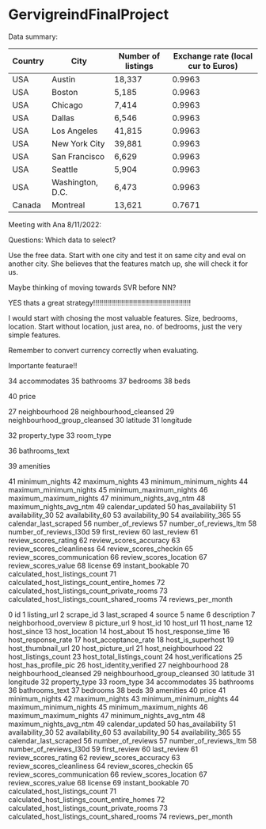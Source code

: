 # GervigreindFinalProject

Data summary:

| Country | City | Number of listings | Exchange rate (local cur to Euros)
| -------- | -------- | -------- | -------- |
| USA | Austin | 18,337 |  0.9963 |
| USA | Boston | 5,185 |  0.9963 |
| USA | Chicago | 7,414 |  0.9963 |
| USA | Dallas | 6,546 |  0.9963 |
| USA | Los Angeles | 41,815 |  0.9963 |
| USA | New York City | 39,881 |  0.9963 |
| USA | San Francisco | 6,629  |  0.9963 |
| USA | Seattle | 5,904 |  0.9963 |
| USA | Washington, D.C. | 6,473 |  0.9963 |
| Canada | Montreal | 13,621 |  0.7671 |

Meeting with Ana 8/11/2022:

Questions: Which data to select?

Use the free data. Start with one city and test it on same city and eval on another city. She believes that the features match up, she will check it for us.

Maybe thinking of moving towards SVR before NN?

YES thats a great strategy!!!!!!!!!!!!!!!!!!!!!!!!!!!!!!!!!!!!!!!!!!!!!!!!!

I would start with chosing the most valuable features. Size, bedrooms, location. Start without location, just area, no. of bedrooms, just the very simple features. 

Remember to convert currency correctly when evaluating.


Importante featurae!!


34 accommodates
35 bathrooms
37 bedrooms
38 beds


40 price


27 neighbourhood
28 neighbourhood_cleansed
29 neighbourhood_group_cleansed
30 latitude
31 longitude



32 property_type
33 room_type

36 bathrooms_text

39 amenities

41 minimum_nights
42 maximum_nights
43 minimum_minimum_nights
44 maximum_minimum_nights
45 minimum_maximum_nights
46 maximum_maximum_nights
47 minimum_nights_avg_ntm
48 maximum_nights_avg_ntm
49 calendar_updated
50 has_availability
51 availability_30
52 availability_60
53 availability_90
54 availability_365
55 calendar_last_scraped
56 number_of_reviews
57 number_of_reviews_ltm
58 number_of_reviews_l30d
59 first_review
60 last_review
61 review_scores_rating
62 review_scores_accuracy
63 review_scores_cleanliness
64 review_scores_checkin
65 review_scores_communication
66 review_scores_location
67 review_scores_value
68 license
69 instant_bookable
70 calculated_host_listings_count
71 calculated_host_listings_count_entire_homes
72 calculated_host_listings_count_private_rooms
73 calculated_host_listings_count_shared_rooms
74 reviews_per_month

0 id
1 listing_url
2 scrape_id
3 last_scraped
4 source
5 name
6 description
7 neighborhood_overview
8 picture_url
9 host_id
10 host_url
11 host_name
12 host_since
13 host_location
14 host_about
15 host_response_time
16 host_response_rate
17 host_acceptance_rate
18 host_is_superhost
19 host_thumbnail_url
20 host_picture_url
21 host_neighbourhood
22 host_listings_count
23 host_total_listings_count
24 host_verifications
25 host_has_profile_pic
26 host_identity_verified
27 neighbourhood
28 neighbourhood_cleansed
29 neighbourhood_group_cleansed
30 latitude
31 longitude
32 property_type
33 room_type
34 accommodates
35 bathrooms
36 bathrooms_text
37 bedrooms
38 beds
39 amenities
40 price
41 minimum_nights
42 maximum_nights
43 minimum_minimum_nights
44 maximum_minimum_nights
45 minimum_maximum_nights
46 maximum_maximum_nights
47 minimum_nights_avg_ntm
48 maximum_nights_avg_ntm
49 calendar_updated
50 has_availability
51 availability_30
52 availability_60
53 availability_90
54 availability_365
55 calendar_last_scraped
56 number_of_reviews
57 number_of_reviews_ltm
58 number_of_reviews_l30d
59 first_review
60 last_review
61 review_scores_rating
62 review_scores_accuracy
63 review_scores_cleanliness
64 review_scores_checkin
65 review_scores_communication
66 review_scores_location
67 review_scores_value
68 license
69 instant_bookable
70 calculated_host_listings_count
71 calculated_host_listings_count_entire_homes
72 calculated_host_listings_count_private_rooms
73 calculated_host_listings_count_shared_rooms
74 reviews_per_month



